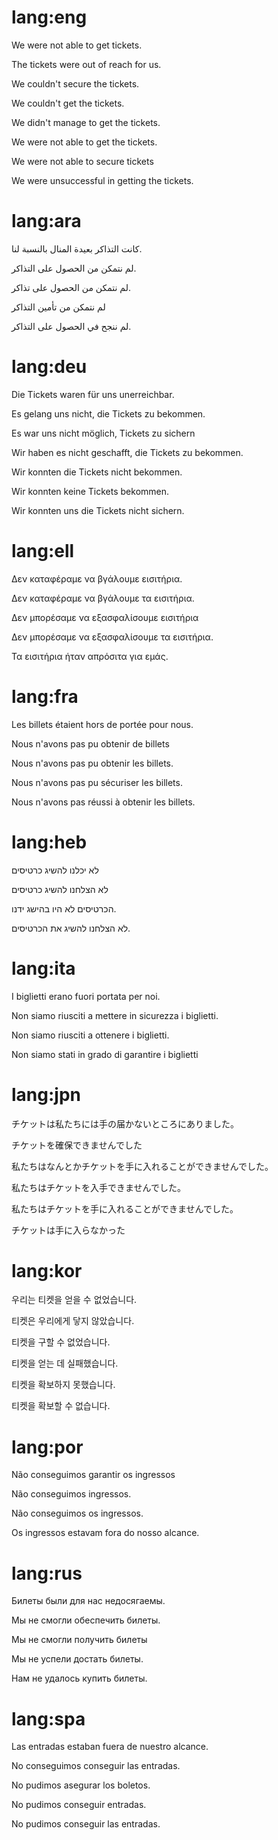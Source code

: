 # lang:eng

We were not able to get tickets.

The tickets were out of reach for us.

We couldn't secure the tickets.

We couldn't get the tickets.

We didn't manage to get the tickets.

We were not able to get the tickets.

We were not able to secure tickets

We were unsuccessful in getting the tickets.

# lang:ara

كانت التذاكر بعيدة المنال بالنسبة لنا.

لم نتمكن من الحصول على التذاكر.

لم نتمكن من الحصول على تذاكر.

لم نتمكن من تأمين التذاكر

لم ننجح في الحصول على التذاكر.

# lang:deu

Die Tickets waren für uns unerreichbar.

Es gelang uns nicht, die Tickets zu bekommen.

Es war uns nicht möglich, Tickets zu sichern

Wir haben es nicht geschafft, die Tickets zu bekommen.

Wir konnten die Tickets nicht bekommen.

Wir konnten keine Tickets bekommen.

Wir konnten uns die Tickets nicht sichern.

# lang:ell

Δεν καταφέραμε να βγάλουμε εισιτήρια.

Δεν καταφέραμε να βγάλουμε τα εισιτήρια.

Δεν μπορέσαμε να εξασφαλίσουμε εισιτήρια

Δεν μπορέσαμε να εξασφαλίσουμε τα εισιτήρια.

Τα εισιτήρια ήταν απρόσιτα για εμάς.

# lang:fra

Les billets étaient hors de portée pour nous.

Nous n'avons pas pu obtenir de billets

Nous n'avons pas pu obtenir les billets.

Nous n'avons pas pu sécuriser les billets.

Nous n'avons pas réussi à obtenir les billets.

# lang:heb

לא יכלנו להשיג כרטיסים

לא הצלחנו להשיג כרטיסים

הכרטיסים לא היו בהישג ידנו.

לא הצלחנו להשיג את הכרטיסים.

# lang:ita

I biglietti erano fuori portata per noi.

Non siamo riusciti a mettere in sicurezza i biglietti.

Non siamo riusciti a ottenere i biglietti.

Non siamo stati in grado di garantire i biglietti

# lang:jpn

チケットは私たちには手の届かないところにありました。

チケットを確保できませんでした

私たちはなんとかチケットを手に入れることができませんでした。

私たちはチケットを入手できませんでした。

私たちはチケットを手に入れることができませんでした。

チケットは手に入らなかった

# lang:kor

우리는 티켓을 얻을 수 없었습니다.

티켓은 우리에게 닿지 않았습니다.

티켓을 구할 수 없었습니다.

티켓을 얻는 데 실패했습니다.

티켓을 확보하지 못했습니다.

티켓을 확보할 수 없습니다.

# lang:por

Não conseguimos garantir os ingressos

Não conseguimos ingressos.

Não conseguimos os ingressos.

Os ingressos estavam fora do nosso alcance.

# lang:rus

Билеты были для нас недосягаемы.

Мы не смогли обеспечить билеты.

Мы не смогли получить билеты

Мы не успели достать билеты.

Нам не удалось купить билеты.

# lang:spa

Las entradas estaban fuera de nuestro alcance.

No conseguimos conseguir las entradas.

No pudimos asegurar los boletos.

No pudimos conseguir entradas.

No pudimos conseguir las entradas.